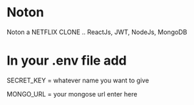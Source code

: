 # Noton
Noton a NETFLIX CLONE .. ReactJs, JWT, NodeJs, MongoDB
# In your .env file add
SECRET_KEY = whatever name you want to give

MONGO_URL = your mongose url enter here

